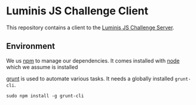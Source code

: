 Luminis JS Challenge Client
===========================

This repository contains a client to the [Luminis JS Challenge Server][server].

Environment
-----------

We us [npm][] to manage our dependencies. It comes installed with [node][] which we assume is installed

[grunt][] is used to automate various tasks. It needs a globally
installed `grunt-cli`.

    sudo npm install -g grunt-cli

[server]: https://github.com/wtreur/luminis-js-challenge-server
[npm]: https://npmjs.org/
[node]: http://nodejs.org/
[grunt]: http://gruntjs.com/